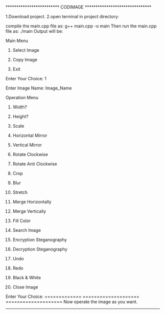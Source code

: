 *************************  CODIMAGE *******************************

1.Download project. 
2.open terminal in project directory:

compile the main.cpp file as: g++ main.cpp -o main
Then run the main.cpp file as: ./main
Output will be:

Main Menu

1. Select Image

2. Copy Image

3. Exit

Enter Your Choice: 1

Enter Image Name: Image_Name

Operation Menu

1. Width?

2. Height?

3. Scale

4. Horizontal Mirror

5. Vertical Mirror

6. Rotate Clockwise

7. Rotate Anti Clockwise

8. Crop

9. Blur

10. Stretch

11. Merge Horizontally

12. Merge Vertically

13. Fill Color

14. Search Image

15. Encryption Steganography

16. Decryption Steganography

17. Undo

18. Redo

19. Black & White

20. Close Image


Enter Your Choice: 
============= ==================== ====================
Now operate the image as you want.


*******************************************************************